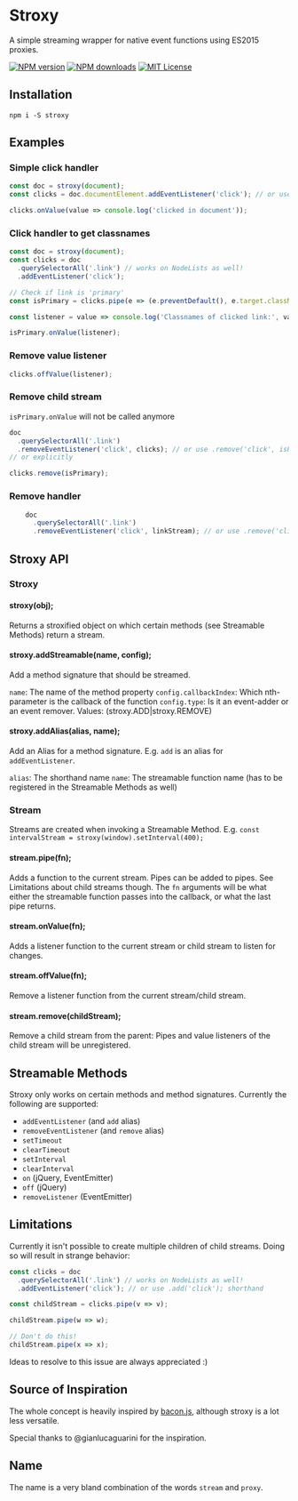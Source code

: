 # Stroxy

A simple streaming wrapper for native event functions using ES2015 proxies.

[![NPM version][npm-version-image]][npm-url]
[![NPM downloads][npm-downloads-image]][npm-url]
[![MIT License][license-image]][license-url]

## Installation

    npm i -S stroxy

## Examples

### Simple click handler
```js
const doc = stroxy(document);
const clicks = doc.documentElement.addEventListener('click'); // or use .add('click'); shorthand

clicks.onValue(value => console.log('clicked in document'));
```


### Click handler to get classnames
```js
const doc = stroxy(document);
const clicks = doc
  .querySelectorAll('.link') // works on NodeLists as well!
  .addEventListener('click');

// Check if link is 'primary'
const isPrimary = clicks.pipe(e => (e.preventDefault(), e.target.className));

const listener = value => console.log('Classnames of clicked link:', value);

isPrimary.onValue(listener);
```

### Remove value listener
```js
clicks.offValue(listener);
```

### Remove child stream

`isPrimary.onValue` will not be called anymore
```js
doc
  .querySelectorAll('.link')
  .removeEventListener('click', clicks); // or use .remove('click', isPrimary);
// or explicitly

clicks.remove(isPrimary);
```

### Remove handler
```js
    doc
      .querySelectorAll('.link')
      .removeEventListener('click', linkStream); // or use .remove('click', linkStream);
```

## Stroxy API

### Stroxy

#### stroxy(obj);

Returns a stroxified object on which certain methods (see Streamable Methods) return a stream.

#### stroxy.addStreamable(name, config);

Add a method signature that should be streamed.

`name`: The name of the method property
`config.callbackIndex`: Which nth-parameter is the callback of the function
`config.type`: Is it an event-adder or an event remover. Values: (stroxy.ADD|stroxy.REMOVE)

#### stroxy.addAlias(alias, name);

Add an Alias for a method signature. E.g. `add` is an alias for `addEventListener`.

`alias`: The shorthand name
`name`: The streamable function name (has to be registered in the Streamable Methods as well)

### Stream

Streams are created when invoking a Streamable Method.
E.g. `const intervalStream = stroxy(window).setInterval(400);`

#### stream.pipe(fn);

Adds a function to the current stream. Pipes can be added to pipes. See Limitations about child streams though.
The `fn` arguments will be what either the streamable function passes into the callback, or what the last pipe returns.

#### stream.onValue(fn);

Adds a listener function to the current stream or child stream to listen for changes.

#### stream.offValue(fn);

Remove a listener function from the current stream/child stream.

#### stream.remove(childStream);

Remove a child stream from the parent: Pipes and value listeners of the child stream will be unregistered.

## Streamable Methods

Stroxy only works on certain methods and method signatures. Currently the following are supported:

* `addEventListener` (and `add` alias)
* `removeEventListener` (and `remove` alias)
* `setTimeout`
* `clearTimeout`
* `setInterval`
* `clearInterval`
* `on` (jQuery, EventEmitter)
* `off` (jQuery)
* `removeListener` (EventEmitter)

## Limitations

Currently it isn't possible to create multiple children of child streams.
Doing so will result in strange behavior:
```js
const clicks = doc
  .querySelectorAll('.link') // works on NodeLists as well!
  .addEventListener('click'); // or use .add('click'); shorthand

const childStream = clicks.pipe(v => v);

childStream.pipe(w => w);

// Don't do this!
childStream.pipe(x => x);
```

Ideas to resolve to this issue are always appreciated :)

## Source of Inspiration

The whole concept is heavily inspired by [bacon.js](https://baconjs.github.io/), although stroxy is a lot less versatile.

Special thanks to @gianlucaguarini for the inspiration.

## Name

The name is a very bland combination of the words `stream` and `proxy`.


[travis-image]:https://img.shields.io/travis/nilssolanki/stroxy.svg?style=flat-square
[travis-url]:https://travis-ci.org/nilssolanki/allora

[license-image]:http://img.shields.io/badge/license-MIT-000000.svg?style=flat-square
[license-url]:LICENSE.txt

[npm-version-image]:http://img.shields.io/npm/v/stroxy.svg?style=flat-square
[npm-downloads-image]:http://img.shields.io/npm/dm/stroxy.svg?style=flat-square
[npm-url]:https://npmjs.org/package/stroxy
